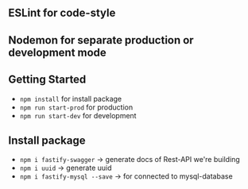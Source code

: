 ## ESLint for code-style
## Nodemon for separate production or development mode
## Getting Started
  * `npm install` for install package
  * `npm run start-prod` for production
  * `npm run start-dev` for development

## Install package
  * `npm i fastify-swagger` -> generate docs of Rest-API we're building
  * `npm i uuid` -> generate uuid 
  * `npm i fastify-mysql --save` -> for connected to mysql-database
